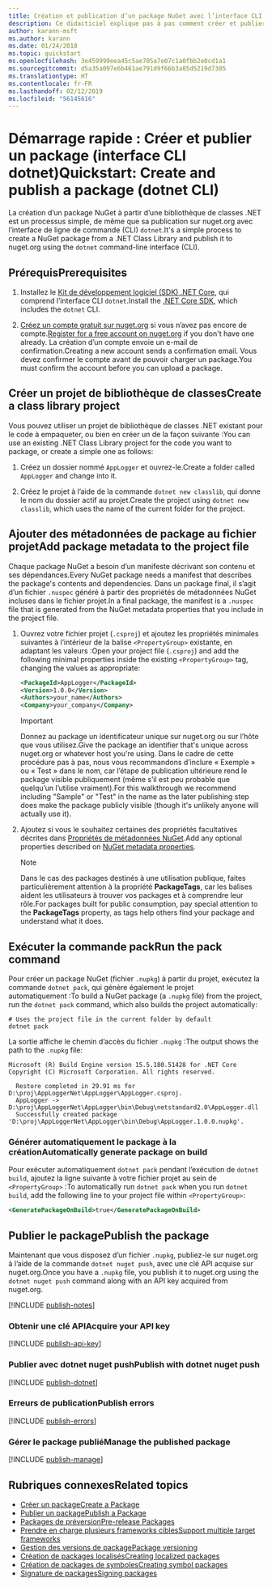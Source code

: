 ```yaml
---
title: Création et publication d’un package NuGet avec l’interface CLI dotnet
description: Ce didacticiel explique pas à pas comment créer et publier un package NuGet avec l’interface de ligne de commande (CLI) .NET Core, dotnet.
author: karann-msft
ms.author: karann
ms.date: 01/24/2018
ms.topic: quickstart
ms.openlocfilehash: 3e459999eea45c5ae705a7e07c1a0fbb2e0cd1a1
ms.sourcegitcommit: d5a35a097e6b461ae791d9f66b3a85d5219d7305
ms.translationtype: HT
ms.contentlocale: fr-FR
ms.lasthandoff: 02/12/2019
ms.locfileid: "56145616"
---
```

# <a name="quickstart-create-and-publish-a-package-dotnet-cli"></a><span data-ttu-id="585d0-103">Démarrage rapide : Créer et publier un package (interface CLI dotnet)</span><span class="sxs-lookup"><span data-stu-id="585d0-103">Quickstart: Create and publish a package (dotnet CLI)</span></span>

<span data-ttu-id="585d0-104">La création d’un package NuGet à partir d’une bibliothèque de classes .NET est un processus simple, de même que sa publication sur nuget.org avec l’interface de ligne de commande (CLI) `dotnet`.</span><span class="sxs-lookup"><span data-stu-id="585d0-104">It's a simple process to create a NuGet package from a .NET Class Library and publish it to nuget.org using the `dotnet` command-line interface (CLI).</span></span>

## <a name="prerequisites"></a><span data-ttu-id="585d0-105">Prérequis</span><span class="sxs-lookup"><span data-stu-id="585d0-105">Prerequisites</span></span>

1. <span data-ttu-id="585d0-106">Installez le [Kit de développement logiciel (SDK) .NET Core](https://www.microsoft.com/net/download/), qui comprend l’interface CLI `dotnet`.</span><span class="sxs-lookup"><span data-stu-id="585d0-106">Install the [.NET Core SDK](https://www.microsoft.com/net/download/), which includes the `dotnet` CLI.</span></span>

1. <span data-ttu-id="585d0-107">[Créez un compte gratuit sur nuget.org](https://www.nuget.org/users/account/LogOn?returnUrl=%2F) si vous n’avez pas encore de compte.</span><span class="sxs-lookup"><span data-stu-id="585d0-107">[Register for a free account on nuget.org](https://www.nuget.org/users/account/LogOn?returnUrl=%2F) if you don't have one already.</span></span> <span data-ttu-id="585d0-108">La création d’un compte envoie un e-mail de confirmation.</span><span class="sxs-lookup"><span data-stu-id="585d0-108">Creating a new account sends a confirmation email.</span></span> <span data-ttu-id="585d0-109">Vous devez confirmer le compte avant de pouvoir charger un package.</span><span class="sxs-lookup"><span data-stu-id="585d0-109">You must confirm the account before you can upload a package.</span></span>

## <a name="create-a-class-library-project"></a><span data-ttu-id="585d0-110">Créer un projet de bibliothèque de classes</span><span class="sxs-lookup"><span data-stu-id="585d0-110">Create a class library project</span></span>

<span data-ttu-id="585d0-111">Vous pouvez utiliser un projet de bibliothèque de classes .NET existant pour le code à empaqueter, ou bien en créer un de la façon suivante :</span><span class="sxs-lookup"><span data-stu-id="585d0-111">You can use an existing .NET Class Library project for the code you want to package, or create a simple one as follows:</span></span>

1. <span data-ttu-id="585d0-112">Créez un dossier nommé `AppLogger` et ouvrez-le.</span><span class="sxs-lookup"><span data-stu-id="585d0-112">Create a folder called `AppLogger` and change into it.</span></span>

1. <span data-ttu-id="585d0-113">Créez le projet à l’aide de la commande `dotnet new classlib`, qui donne le nom du dossier actif au projet.</span><span class="sxs-lookup"><span data-stu-id="585d0-113">Create the project using `dotnet new classlib`, which uses the name of the current folder for the project.</span></span>

## <a name="add-package-metadata-to-the-project-file"></a><span data-ttu-id="585d0-114">Ajouter des métadonnées de package au fichier projet</span><span class="sxs-lookup"><span data-stu-id="585d0-114">Add package metadata to the project file</span></span>

<span data-ttu-id="585d0-115">Chaque package NuGet a besoin d’un manifeste décrivant son contenu et ses dépendances.</span><span class="sxs-lookup"><span data-stu-id="585d0-115">Every NuGet package needs a manifest that describes the package's contents and dependencies.</span></span> <span data-ttu-id="585d0-116">Dans un package final, il s’agit d’un fichier `.nuspec` généré à partir des propriétés de métadonnées NuGet incluses dans le fichier projet.</span><span class="sxs-lookup"><span data-stu-id="585d0-116">In a final package, the manifest is a `.nuspec` file that is generated from the NuGet metadata properties that you include in the project file.</span></span>

1. <span data-ttu-id="585d0-117">Ouvrez votre fichier projet (`.csproj`) et ajoutez les propriétés minimales suivantes à l’intérieur de la balise `<PropertyGroup>` existante, en adaptant les valeurs :</span><span class="sxs-lookup"><span data-stu-id="585d0-117">Open your project file (`.csproj`) and add the following minimal properties inside the existing `<PropertyGroup>` tag, changing the values as appropriate:</span></span>

    ```xml
    <PackageId>AppLogger</PackageId>
    <Version>1.0.0</Version>
    <Authors>your_name</Authors>
    <Company>your_company</Company>
    ```

    > [!Important]
    > <span data-ttu-id="585d0-118">Donnez au package un identificateur unique sur nuget.org ou sur l’hôte que vous utilisez.</span><span class="sxs-lookup"><span data-stu-id="585d0-118">Give the package an identifier that's unique across nuget.org or whatever host you're using.</span></span> <span data-ttu-id="585d0-119">Dans le cadre de cette procédure pas à pas, nous vous recommandons d’inclure « Exemple » ou « Test » dans le nom, car l’étape de publication ultérieure rend le package visible publiquement (même s’il est peu probable que quelqu’un l’utilise vraiment).</span><span class="sxs-lookup"><span data-stu-id="585d0-119">For this walkthrough we recommend including "Sample" or "Test" in the name as the later publishing step does make the package publicly visible (though it's unlikely anyone will actually use it).</span></span>

1. <span data-ttu-id="585d0-120">Ajoutez si vous le souhaitez certaines des propriétés facultatives décrites dans [Propriétés de métadonnées NuGet](/dotnet/core/tools/csproj#nuget-metadata-properties).</span><span class="sxs-lookup"><span data-stu-id="585d0-120">Add any optional properties described on [NuGet metadata properties](/dotnet/core/tools/csproj#nuget-metadata-properties).</span></span>

    > [!Note]
    > <span data-ttu-id="585d0-121">Dans le cas des packages destinés à une utilisation publique, faites particulièrement attention à la propriété **PackageTags**, car les balises aident les utilisateurs à trouver vos packages et à comprendre leur rôle.</span><span class="sxs-lookup"><span data-stu-id="585d0-121">For packages built for public consumption, pay special attention to the **PackageTags** property, as tags help others find your package and understand what it does.</span></span>

## <a name="run-the-pack-command"></a><span data-ttu-id="585d0-122">Exécuter la commande pack</span><span class="sxs-lookup"><span data-stu-id="585d0-122">Run the pack command</span></span>

<span data-ttu-id="585d0-123">Pour créer un package NuGet (fichier `.nupkg`) à partir du projet, exécutez la commande `dotnet pack`, qui génère également le projet automatiquement :</span><span class="sxs-lookup"><span data-stu-id="585d0-123">To build a NuGet package (a `.nupkg` file) from the project, run the `dotnet pack` command, which also builds the project automatically:</span></span>

```cli
# Uses the project file in the current folder by default
dotnet pack
```

<span data-ttu-id="585d0-124">La sortie affiche le chemin d’accès du fichier `.nupkg` :</span><span class="sxs-lookup"><span data-stu-id="585d0-124">The output shows the path to the `.nupkg` file:</span></span>

```output
Microsoft (R) Build Engine version 15.5.180.51428 for .NET Core
Copyright (C) Microsoft Corporation. All rights reserved.

  Restore completed in 29.91 ms for D:\proj\AppLoggerNet\AppLogger\AppLogger.csproj.
  AppLogger -> D:\proj\AppLoggerNet\AppLogger\bin\Debug\netstandard2.0\AppLogger.dll
  Successfully created package 'D:\proj\AppLoggerNet\AppLogger\bin\Debug\AppLogger.1.0.0.nupkg'.
```

### <a name="automatically-generate-package-on-build"></a><span data-ttu-id="585d0-125">Générer automatiquement le package à la création</span><span class="sxs-lookup"><span data-stu-id="585d0-125">Automatically generate package on build</span></span>

<span data-ttu-id="585d0-126">Pour exécuter automatiquement `dotnet pack` pendant l’exécution de `dotnet build`, ajoutez la ligne suivante à votre fichier projet au sein de `<PropertyGroup>` :</span><span class="sxs-lookup"><span data-stu-id="585d0-126">To automatically run `dotnet pack` when you run `dotnet build`, add the following line to your project file within `<PropertyGroup>`:</span></span>

```xml
<GeneratePackageOnBuild>true</GeneratePackageOnBuild>
```

## <a name="publish-the-package"></a><span data-ttu-id="585d0-127">Publier le package</span><span class="sxs-lookup"><span data-stu-id="585d0-127">Publish the package</span></span>

<span data-ttu-id="585d0-128">Maintenant que vous disposez d’un fichier `.nupkg`, publiez-le sur nuget.org à l’aide de la commande `dotnet nuget push`, avec une clé API acquise sur nuget.org.</span><span class="sxs-lookup"><span data-stu-id="585d0-128">Once you have a `.nupkg` file, you publish it to nuget.org using the `dotnet nuget push` command along with an API key acquired from nuget.org.</span></span>

[!INCLUDE [publish-notes](includes/publish-notes.md)]

### <a name="acquire-your-api-key"></a><span data-ttu-id="585d0-129">Obtenir une clé API</span><span class="sxs-lookup"><span data-stu-id="585d0-129">Acquire your API key</span></span>

[!INCLUDE [publish-api-key](includes/publish-api-key.md)]

### <a name="publish-with-dotnet-nuget-push"></a><span data-ttu-id="585d0-130">Publier avec dotnet nuget push</span><span class="sxs-lookup"><span data-stu-id="585d0-130">Publish with dotnet nuget push</span></span>

[!INCLUDE [publish-dotnet](includes/publish-dotnet.md)]

### <a name="publish-errors"></a><span data-ttu-id="585d0-131">Erreurs de publication</span><span class="sxs-lookup"><span data-stu-id="585d0-131">Publish errors</span></span>

[!INCLUDE [publish-errors](includes/publish-errors.md)]

### <a name="manage-the-published-package"></a><span data-ttu-id="585d0-132">Gérer le package publié</span><span class="sxs-lookup"><span data-stu-id="585d0-132">Manage the published package</span></span>

[!INCLUDE [publish-manage](includes/publish-manage.md)]

## <a name="related-topics"></a><span data-ttu-id="585d0-133">Rubriques connexes</span><span class="sxs-lookup"><span data-stu-id="585d0-133">Related topics</span></span>

- [<span data-ttu-id="585d0-134">Créer un package</span><span class="sxs-lookup"><span data-stu-id="585d0-134">Create a Package</span></span>](../create-packages/creating-a-package.md)
- [<span data-ttu-id="585d0-135">Publier un package</span><span class="sxs-lookup"><span data-stu-id="585d0-135">Publish a Package</span></span>](../create-packages/publish-a-package.md)
- [<span data-ttu-id="585d0-136">Packages de préversion</span><span class="sxs-lookup"><span data-stu-id="585d0-136">Pre-release Packages</span></span>](../create-packages/Prerelease-Packages.md)
- [<span data-ttu-id="585d0-137">Prendre en charge plusieurs frameworks cibles</span><span class="sxs-lookup"><span data-stu-id="585d0-137">Support multiple target frameworks</span></span>](../create-packages/supporting-multiple-target-frameworks.md)
- [<span data-ttu-id="585d0-138">Gestion des versions de package</span><span class="sxs-lookup"><span data-stu-id="585d0-138">Package versioning</span></span>](../reference/package-versioning.md)
- [<span data-ttu-id="585d0-139">Création de packages localisés</span><span class="sxs-lookup"><span data-stu-id="585d0-139">Creating localized packages</span></span>](../create-packages/creating-localized-packages.md)
- [<span data-ttu-id="585d0-140">Création de packages de symboles</span><span class="sxs-lookup"><span data-stu-id="585d0-140">Creating symbol packages</span></span>](../create-packages/symbol-packages-snupkg.md)
- [<span data-ttu-id="585d0-141">Signature de packages</span><span class="sxs-lookup"><span data-stu-id="585d0-141">Signing packages</span></span>](../create-packages/Sign-a-package.md)
